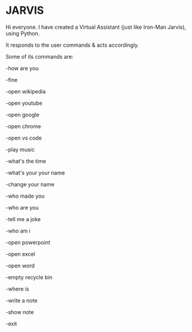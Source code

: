 # JARVIS
Hi everyone. I have created a Virtual Assistant (just like Iron-Man Jarvis), using Python.

It responds to the user commands & acts accordingly.

Some of its commands are: 

-how are you

-fine

-open wikipedia

-open youtube 

-open google

-open chrome

-open vs code

-play music

-what's the time

-what's your your name 

-change your name

-who made you

-who are you

-tell me a joke

-who am i

-open powerpoint

-open excel

-open word

-empty recycle bin

-where is <location>
 
-write a note
 
 -show note
 
 -exit
